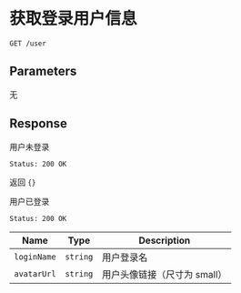 # 获取登录用户信息

```text
GET /user
```

## Parameters

无

## Response

用户未登录

```text
Status: 200 OK
```

返回 `{}`

用户已登录

```text
Status: 200 OK
```

| Name        | Type     | Description                  |
| ----------- | -------- | ---------------------------- |
| `loginName` | `string` | 用户登录名                   |
| `avatarUrl` | `string` | 用户头像链接（尺寸为 small） |
